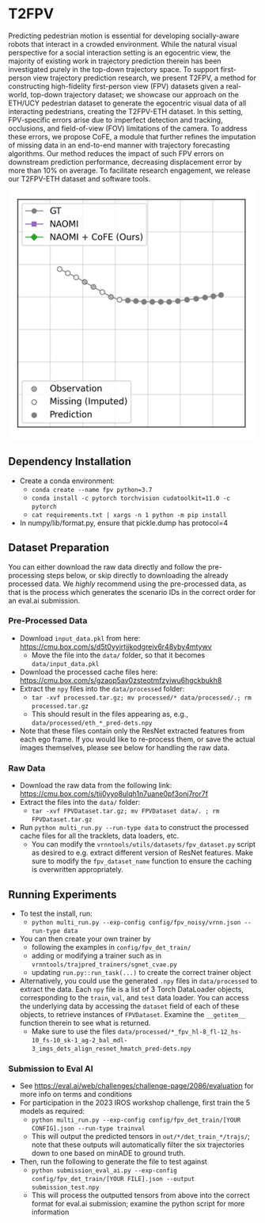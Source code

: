# T2FPV

Predicting pedestrian motion is essential for developing
socially-aware robots that interact in a crowded
environment. While the natural visual perspective for a
social interaction setting is an egocentric view, the
majority of existing work in trajectory prediction therein
has been investigated purely in the top-down trajectory
space. To support first-person view trajectory prediction
research, we present T2FPV, a method for constructing
high-fidelity first-person view (FPV) datasets given a
real-world, top-down trajectory dataset; we showcase our
approach on the ETH/UCY pedestrian dataset to generate the
egocentric visual data of all interacting pedestrians,
creating the T2FPV-ETH dataset. In this setting,
FPV-specific errors arise due to imperfect detection and
tracking, occlusions, and field-of-view (FOV) limitations
of the camera. To address these errors, we propose CoFE, a
module that further refines the imputation of missing data
in an end-to-end manner with trajectory forecasting
algorithms. Our method reduces the impact of such FPV
errors on downstream prediction performance, decreasing
displacement error by more than 10% on average. To
facilitate research engagement, we release our T2FPV-ETH
dataset and software tools.


![CoFE Example](vis_out_final/sgnet_naomi_univ_batch42_agent19.gif)

## Dependency Installation
- Create a conda environment:
    - `conda create --name fpv python=3.7`
    - `conda install -c pytorch torchvision cudatoolkit=11.0 -c pytorch`
    - `cat requirements.txt | xargs -n 1 python -m pip install`
- In numpy/lib/format.py, ensure that pickle.dump has protocol=4

## Dataset Preparation

You can either download the raw data directly and follow the pre-processing steps below, or skip directly to downloading the already processed data. We *highly* recommend using the pre-processed data, as that is the process which generates the scenario IDs in the correct order for an eval.ai submission.

### Pre-Processed Data
- Download `input_data.pkl` from here: https://cmu.box.com/s/d5t0yyirtjjkodgreiv6r48yby4mtywv
    - Move the file into the `data/` folder, so that it becomes `data/input_data.pkl`
- Download the processed cache files here: https://cmu.box.com/s/gzaop5av0zsteotmfzyiwu6hgckbukh8
- Extract the `npy` files into the `data/processed` folder:
    - `tar -xvf processed.tar.gz; mv processed/* data/processed/.; rm processed.tar.gz`
    - This should result in the files appearing as, e.g., `data/processed/eth_*_pred-dets.npy`
- Note that these files contain only the ResNet extracted features from each ego frame. If you would like to re-process them, or save the actual images themselves, please see below for handling the raw data.

### Raw Data
- Download the raw data from the following link: https://cmu.box.com/s/tij0yyo8ulqh1n7uane0pf3onj7ror7f 
- Extract the files into the `data/` folder:
    - `tar -xvf FPVDataset.tar.gz; mv FPVDataset data/. ; rm FPVDataset.tar.gz`
- Run `python multi_run.py --run-type data` to construct the processed cache files for all the tracklets, data loaders, etc.
    - You can modify the `vrnntools/utils/datasets/fpv_dataset.py` script as desired to e.g. extract different version of ResNet features. Make sure to modify the `fpv_dataset_name` function to ensure the caching is overwritten appropriately.

## Running Experiments
- To test the install, run:
    - `python multi_run.py --exp-config config/fpv_noisy/vrnn.json --run-type data`
- You can then create your own trainer by
    - following the examples in `config/fpv_det_train/`
    - adding or modifying a trainer such as in `vrnntools/trajpred_trainers/sgnet_cvae.py`
    - updating `run.py::run_task(...)` to create the correct trainer object
- Alternatively, you could use the generated `.npy` files in `data/processed` to extract the data. Each `npy` file is a list of 3 Torch DataLoader objects, corresponding to the `train`, `val`, and `test` data loader. You can access the underlying data by accessing the `dataset` field of each of these objects, to retrieve instances of `FPVDataset`. Examine the `__getitem__` function therein to see what is returned.
    - Make sure to use the files `data/processed/*_fpv_hl-8_fl-12_hs-10_fs-10_sk-1_ag-2_bal_mdl-3_imgs_dets_align_resnet_hmatch_pred-dets.npy` 

### Submission to Eval AI
- See https://eval.ai/web/challenges/challenge-page/2086/evaluation for more info on terms and conditions
- For participation in the 2023 IROS workshop challenge, first train the 5 models as required:
    - `python multi_run.py --exp-config config/fpv_det_train/[YOUR CONFIG].json --run-type trainval`
    - This will output the predicted tensors in `out/*/det_train_*/trajs/`; note that these outputs will automatically filter the six trajectories down to one based on minADE to ground truth. 
- Then, run the following to generate the file to test against
    - `python submission_eval_ai.py --exp-config config/fpv_det_train/[YOUR FILE].json --output submission_test.npy`
    - This will process the outputted tensors from above into the correct format for eval.ai submission; examine the python script for more information
